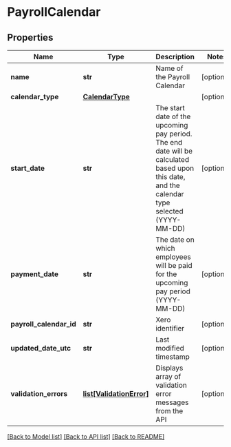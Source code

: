 # PayrollCalendar

## Properties
Name | Type | Description | Notes
------------ | ------------- | ------------- | -------------
**name** | **str** | Name of the Payroll Calendar | [optional] 
**calendar_type** | [**CalendarType**](CalendarType.md) |  | [optional] 
**start_date** | **str** | The start date of the upcoming pay period. The end date will be calculated based upon this date, and the calendar type selected (YYYY-MM-DD) | [optional] 
**payment_date** | **str** | The date on which employees will be paid for the upcoming pay period (YYYY-MM-DD) | [optional] 
**payroll_calendar_id** | **str** | Xero identifier | [optional] 
**updated_date_utc** | **str** | Last modified timestamp | [optional] 
**validation_errors** | [**list[ValidationError]**](ValidationError.md) | Displays array of validation error messages from the API | [optional] 

[[Back to Model list]](../README.md#documentation-for-models) [[Back to API list]](../README.md#documentation-for-api-endpoints) [[Back to README]](../README.md)


